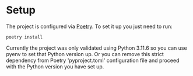 # Setup 

The project is configured via [Poetry](https://python-poetry.org/docs/). To set it up you just need to run: 
```
poetry install
```

Currently the project was only validated using Python 3.11.6 so you can use pyenv to set that Python version up.
Or you can remove this strict dependency from Poetry 'pyproject.toml' configuration file and proceed with the Python version you have set up.
